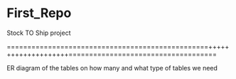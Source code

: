 # First_Repo
Stock TO Ship project


=================================================++++++++++++++++++++====================================

ER diagram of the tables on how many and what type of tables we need
